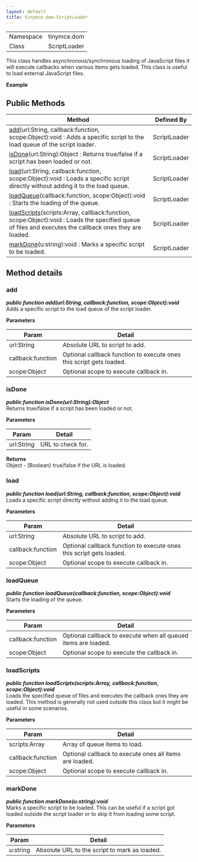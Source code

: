 ```yaml
---
layout: default
title: tinymce.dom.ScriptLoader
---
```


|  |  |
| --- | --- |
| Namespace | tinymce.dom |
| Class | ScriptLoader |

This class handles asynchronous/synchronous loading of JavaScript files it will execute callbacks when various items gets loaded. This class is useful to load external JavaScript files.      

**Example**  

## Public Methods

| Method | Defined By |
| --- | --- |
| [add](#add)(url:String, callback:function, scope:Object):void : Adds a specific script to the load queue of the script loader. | ScriptLoader |
| [isDone](#isdone)(url:String):Object : Returns true/false if a script has been loaded or not. | ScriptLoader |
| [load](#load)(url:String, callback:function, scope:Object):void : Loads a specific script directly without adding it to the load queue. | ScriptLoader |
| [loadQueue](#loadqueue)(callback:function, scope:Object):void : Starts the loading of the queue. | ScriptLoader |
| [loadScripts](#loadscripts)(scripts:Array, callback:function, scope:Object):void : Loads the specified queue of files and executes the callback ones they are loaded. | ScriptLoader |
| [markDone](#markdone)(u:string):void : Marks a specific script to be loaded. | ScriptLoader |

## Method details

### add 

***public function add(url:String, callback:function, scope:Object):void***  
Adds a specific script to the load queue of the script loader.      

**Parameters**  

| Param | Detail |
| --- | --- |
| url:String | Absolute URL to script to add. |
| callback:function | Optional callback function to execute ones this script gets loaded. |
| scope:Object | Optional scope to execute callback in. |

### isDone 

***public function isDone(url:String):Object***  
Returns true/false if a script has been loaded or not.      

**Parameters**  

| Param | Detail |
| --- | --- |
| url:String | URL to check for. |

**Returns**  
Object - [Boolean} true/false if the URL is loaded.

### load 

***public function load(url:String, callback:function, scope:Object):void***  
Loads a specific script directly without adding it to the load queue.      

**Parameters**  

| Param | Detail |
| --- | --- |
| url:String | Absolute URL to script to add. |
| callback:function | Optional callback function to execute ones this script gets loaded. |
| scope:Object | Optional scope to execute callback in. |

### loadQueue 

***public function loadQueue(callback:function, scope:Object):void***  
Starts the loading of the queue.      

**Parameters**  

| Param | Detail |
| --- | --- |
| callback:function | Optional callback to execute when all queued items are loaded. |
| scope:Object | Optional scope to execute the callback in. |

### loadScripts 

***public function loadScripts(scripts:Array, callback:function, scope:Object):void***  
Loads the specified queue of files and executes the callback ones they are loaded. This method is generally not used outside this class but it might be useful in some scenarios.      

**Parameters**  

| Param | Detail |
| --- | --- |
| scripts:Array | Array of queue items to load. |
| callback:function | Optional callback to execute ones all items are loaded. |
| scope:Object | Optional scope to execute callback in. |

### markDone 

***public function markDone(u:string):void***  
Marks a specific script to be loaded. This can be useful if a script got loaded outside the script loader or to skip it from loading some script.      

**Parameters**  

| Param | Detail |
| --- | --- |
| u:string | Absolute URL to the script to mark as loaded. |